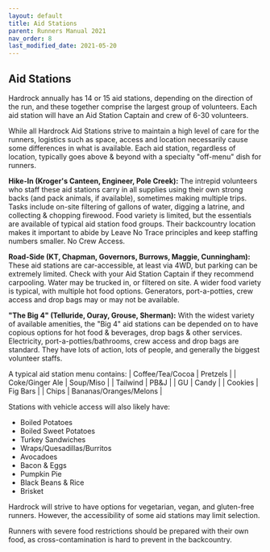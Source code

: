 ```yaml
---
layout: default
title: Aid Stations
parent: Runners Manual 2021
nav_order: 8
last_modified_date: 2021-05-20
---
```


## Aid Stations

Hardrock annually has 14 or 15 aid stations, depending on the direction of the run, and these together comprise the largest group of volunteers. Each aid station will have an Aid Station Captain and crew of 6-30 volunteers.

While all Hardrock Aid Stations strive to maintain a high level of care for the runners, logistics such as space, access and location necessarily cause some differences in what is available. Each aid station, regardless of location, typically goes above & beyond with a specialty "off-menu" dish for runners.

**Hike-In (Kroger's Canteen, Engineer, Pole Creek):**
The intrepid volunteers who staff these aid stations carry in all supplies using their own strong backs (and pack animals, if available), sometimes making multiple trips. Tasks include on-site filtering of gallons of water, digging a latrine, and collecting & chopping firewood. Food variety is limited, but the essentials are available of typical aid station food groups. Their backcountry location makes it important to abide by Leave No Trace principles and keep staffing numbers smaller. No Crew Access.

**Road-Side (KT, Chapman, Governors, Burrows, Maggie, Cunningham):**
These aid stations are car-accessible, at least via 4WD, but parking can be extremely limited. Check with your Aid Station Captain if they recommend carpooling. Water may be trucked in, or filtered on site. A wider food variety is typical, with multiple hot food options. Generators, port-a-potties, crew access and drop bags may or may not be available.

**"The Big 4" (Telluride, Ouray, Grouse, Sherman):**
With the widest variety of available amenities, the "Big 4" aid stations can be depended on to have copious options for hot food & beverages, drop bags & other services. Electricity, port-a-potties/bathrooms, crew access and drop bags are standard. They have lots of action, lots of people, and generally the biggest volunteer staffs.

A typical aid station menu contains:
| Coffee/Tea/Cocoa | Pretzels |
| Coke/Ginger Ale | Soup/Miso |
| Tailwind | PB&J |
| GU | Candy |
| Cookies | Fig Bars |
| Chips | Bananas/Oranges/Melons |
 
Stations with vehicle access will also likely have:
* Boiled Potatoes
* Boiled Sweet Potatoes
* Turkey Sandwiches
* Wraps/Quesadillas/Burritos
* Avocadoes
* Bacon & Eggs
* Pumpkin Pie
* Black Beans & Rice
* Brisket
 
Hardrock will strive to have options for vegetarian, vegan, and gluten-free runners. However, the accessibility of some aid stations may limit selection. 
 
Runners with severe food restrictions should be prepared with their own food, as cross-contamination is hard to prevent in the backcountry.
